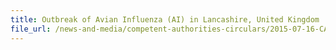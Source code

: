 ```yaml
---
title: Outbreak of Avian Influenza (AI) in Lancashire, United Kingdom 
file_url: /news-and-media/competent-authorities-circulars/2015-07-16-CA.pdf
---
```

